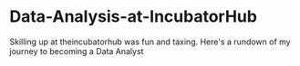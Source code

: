 # Data-Analysis-at-IncubatorHub
Skilling up at theincubatorhub was fun and taxing. Here's a rundown of my journey to becoming a Data Analyst
